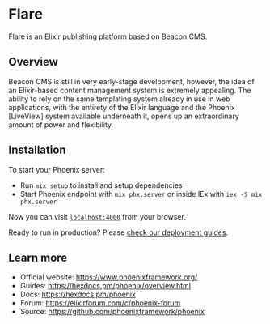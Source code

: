 # Flare

Flare is an Elixir publishing platform based on Beacon CMS.

## Overview

Beacon CMS is still in very early-stage development, however, the idea of an Elixir-based content 
management system is extremely appealing. The ability to rely on the same templating system already
in use in web applications, with the entirety of the Elixir language and the Phoenix [LiveView] system 
available underneath it, opens up an extraordinary amount of power and flexibility.

## Installation

To start your Phoenix server:

  * Run `mix setup` to install and setup dependencies
  * Start Phoenix endpoint with `mix phx.server` or inside IEx with `iex -S mix phx.server`

Now you can visit [`localhost:4000`](http://localhost:4000) from your browser.

Ready to run in production? Please [check our deployment guides](https://hexdocs.pm/phoenix/deployment.html).

## Learn more

  * Official website: https://www.phoenixframework.org/
  * Guides: https://hexdocs.pm/phoenix/overview.html
  * Docs: https://hexdocs.pm/phoenix
  * Forum: https://elixirforum.com/c/phoenix-forum
  * Source: https://github.com/phoenixframework/phoenix
